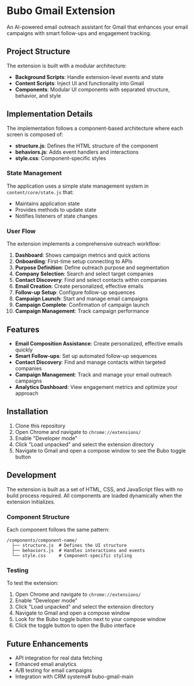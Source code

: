# Bubo Gmail Extension

An AI-powered email outreach assistant for Gmail that enhances your email campaigns with smart follow-ups and engagement tracking.

## Project Structure

The extension is built with a modular architecture:

- **Background Scripts**: Handle extension-level events and state
- **Content Scripts**: Inject UI and functionality into Gmail
- **Components**: Modular UI components with separated structure, behavior, and style

## Implementation Details

The implementation follows a component-based architecture where each screen is composed of:

- **structure.js**: Defines the HTML structure of the component
- **behaviors.js**: Adds event handlers and interactions
- **style.css**: Component-specific styles

### State Management

The application uses a simple state management system in `content/core/state.js` that:

- Maintains application state
- Provides methods to update state
- Notifies listeners of state changes

### User Flow

The extension implements a comprehensive outreach workflow:

1. **Dashboard**: Shows campaign metrics and quick actions
2. **Onboarding**: First-time setup connecting to APIs
3. **Purpose Definition**: Define outreach purpose and segmentation
4. **Company Selection**: Search and select target companies
5. **Contact Discovery**: Find and select contacts within companies
6. **Email Creation**: Create personalized, effective emails
7. **Follow-up Setup**: Configure follow-up sequences
8. **Campaign Launch**: Start and manage email campaigns
9. **Campaign Complete**: Confirmation of campaign launch
10. **Campaign Management**: Track campaign performance

## Features

- **Email Composition Assistance**: Create personalized, effective emails quickly
- **Smart Follow-ups**: Set up automated follow-up sequences
- **Contact Discovery**: Find and manage contacts within targeted companies
- **Campaign Management**: Track and manage your email outreach campaigns
- **Analytics Dashboard**: View engagement metrics and optimize your approach

## Installation

1. Clone this repository
2. Open Chrome and navigate to `chrome://extensions/`
3. Enable "Developer mode"
4. Click "Load unpacked" and select the extension directory
5. Navigate to Gmail and open a compose window to see the Bubo toggle button

## Development

The extension is built as a set of HTML, CSS, and JavaScript files with no build process required. All components are loaded dynamically when the extension initializes.

### Component Structure

Each component follows the same pattern:

```
/components/component-name/
  ├── structure.js  # Defines the UI structure
  ├── behaviors.js  # Handles interactions and events
  └── style.css     # Component-specific styling
```

### Testing

To test the extension:

1. Open Chrome and navigate to `chrome://extensions/`
2. Enable "Developer mode"
3. Click "Load unpacked" and select the extension directory
4. Navigate to Gmail and open a compose window
5. Look for the Bubo toggle button next to your compose window
6. Click the toggle button to open the Bubo interface

## Future Enhancements

- API integration for real data fetching
- Enhanced email analytics
- A/B testing for email campaigns
- Integration with CRM systems# bubo-gmail-main
